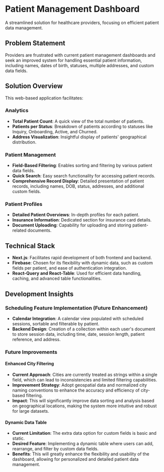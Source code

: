 # Patient Management Dashboard

A streamlined solution for healthcare providers, focusing on efficient patient data management.

## Problem Statement

Providers are frustrated with current patient management dashboards and seek an improved system for handling essential patient information, including names, dates of birth, statuses, multiple addresses, and custom data fields.

## Solution Overview

This web-based application facilitates:

### Analytics

-   **Total Patient Count**: A quick view of the total number of patients.
-   **Patients per Status**: Breakdown of patients according to statuses like Inquiry, Onboarding, Active, and Churned.
-   **Address Visualization**: Insightful display of patients' geographical distribution.

### Patient Management

-   **Field-Based Filtering**: Enables sorting and filtering by various patient data fields.
-   **Quick Search**: Easy search functionality for accessing patient records.
-   **Comprehensive Record Display**: Detailed presentation of patient records, including names, DOB, status, addresses, and additional custom fields.

### Patient Profiles

-   **Detailed Patient Overviews**: In-depth profiles for each patient.
-   **Insurance Information**: Dedicated section for insurance card details.
-   **Document Uploading**: Capability for uploading and storing patient-related documents.

## Technical Stack

-   **Next.js**: Facilitates rapid development of both frontend and backend.
-   **Firebase**: Chosen for its flexibility with dynamic data, such as custom fields per patient, and ease of authentication integration.
-   **React-Query and React-Table**: Used for efficient data handling, caching, and advanced table functionalities.

## Development Insights

### Scheduling Feature Implementation (Future Enhancement)

-   **Calendar Integration**: A calendar view populated with scheduled sessions, sortable and filterable by patient.
-   **Backend Design**: Creation of a collection within each user's document to store session data, including time, date, session length, patient reference, and address.

### Future Improvements

#### Enhanced City Filtering

-   **Current Approach**: Cities are currently treated as strings within a single field, which can lead to inconsistencies and limited filtering capabilities.
-   **Improvement Strategy**: Adopt geospatial data and normalized city naming conventions to enhance the accuracy and efficiency of city-based filtering.
-   **Impact**: This will significantly improve data sorting and analysis based on geographical locations, making the system more intuitive and robust for large datasets.

#### Dynamic Data Table

-   **Current Limitation**: The extra data option for custom fields is basic and static.
-   **Desired Feature**: Implementing a dynamic table where users can add, rearrange, and filter by custom data fields.
-   **Benefits**: This will greatly enhance the flexibility and usability of the dashboard, allowing for personalized and detailed patient data management.
